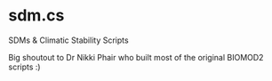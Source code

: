 # sdm.cs
SDMs &amp; Climatic Stability Scripts

Big shoutout to Dr Nikki Phair who built most of the original BIOMOD2 scripts :)
